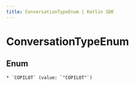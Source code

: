```yaml
---
title: ConversationTypeEnum | Kotlin SDK
---
```




# ConversationTypeEnum

## Enum


    * `COPILOT` (value: `"COPILOT"`)




